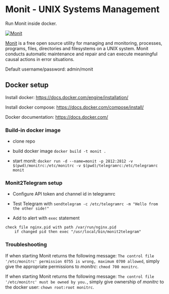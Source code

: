 # Monit - UNIX Systems Management

Run Monit inside docker.

[![Monit](https://mmonit.com/monit/img/logo.png)](https://mmonit.com/monit/)

[Monit](https://mmonit.com/monit/) is a free open source utility for managing and monitoring, processes, programs, files, directories and filesystems on a UNIX system. Monit conducts automatic maintenance and repair and can execute meaningful causal actions in error situations.

Default username/password: admin/monit

## Docker setup

Install docker: https://docs.docker.com/engine/installation/

Install docker compose: https://docs.docker.com/compose/install/

Docker documentation: https://docs.docker.com/

### Build-in docker image

- clone repo

- build docker image `docker build -t monit .`

- start monit: `docker run -d --name=monit -p 2812:2812 -v $(pwd)/monitrc:/etc/monitrc -v $(pwd)/telegramrc:/etc/telegramrc monit`

### Monit2Telegram setup

- Configure API token and channel id in telegramrc

- Test Telegram with `sendtelegram -c /etc/telegramrc -m "Hello from the other side!"`

- Add to alert with `exec` statement

```
check file nginx.pid with path /var/run/nginx.pid
    if changed pid then exec "/usr/local/bin/monit2telegram"
```

### Troubleshooting

If when starting Monit returns the following message: `The control file '/etc/monitrc' permission 0755 is wrong, maximum 0700 allowed`, simply give the appropriate permissions to _monitrc_: `chmod 700 monitrc`.

If when starting Monit returns the following message: `The control file '/etc/monitrc' must be owned by you.`, simply give ownership of _monitrc_ to the docker user: `chown root:root monitrc`.
